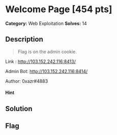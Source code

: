 # Welcome Page [454 pts]

**Category:** Web Exploitation
**Solves:** 14

## Description
>Flag is on the admin cookie.

Link : http://103.152.242.116:8413/

Admin Bot: http://103.152.242.116:8414/

Author: 0xazr#4883

#### Hint 

## Solution

## Flag

